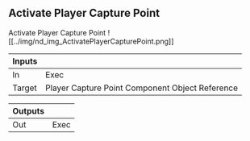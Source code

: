 ## Activate Player Capture Point
Activate Player Capture Point
![[../img/nd_img_ActivatePlayerCapturePoint.png]]

|Inputs||
|--|--|
| In | Exec |
| Target | Player Capture Point Component Object Reference |

|Outputs||
|--|--|
| Out | Exec |
